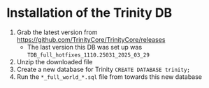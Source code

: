 # Installation of the Trinity DB

1. Grab the latest version from https://github.com/TrinityCore/TrinityCore/releases
    - The last version this DB was set up was `TDB_full_hotfixes_1110.25031_2025_03_29`
2. Unzip the downloaded file
3. Create a new database for Trinity `CREATE DATABASE trinity;`
4. Run the `*_full_world_*.sql` file from towards this new database
